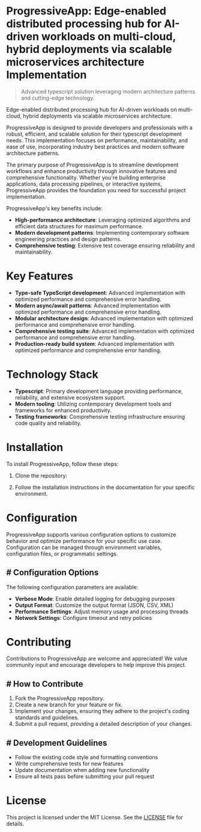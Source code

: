 <!-- fallback_ProgressiveApp_20251019122533_69304 -->

# ProgressiveApp: Edge-enabled distributed processing hub for AI-driven workloads on multi-cloud, hybrid deployments via scalable microservices architecture Implementation
> Advanced typescript solution leveraging modern architecture patterns and cutting-edge technology.

Edge-enabled distributed processing hub for AI-driven workloads on multi-cloud, hybrid deployments via scalable microservices architecture.

ProgressiveApp is designed to provide developers and professionals with a robust, efficient, and scalable solution for their typescript development needs. This implementation focuses on performance, maintainability, and ease of use, incorporating industry best practices and modern software architecture patterns.

The primary purpose of ProgressiveApp is to streamline development workflows and enhance productivity through innovative features and comprehensive functionality. Whether you're building enterprise applications, data processing pipelines, or interactive systems, ProgressiveApp provides the foundation you need for successful project implementation.

ProgressiveApp's key benefits include:

* **High-performance architecture**: Leveraging optimized algorithms and efficient data structures for maximum performance.
* **Modern development patterns**: Implementing contemporary software engineering practices and design patterns.
* **Comprehensive testing**: Extensive test coverage ensuring reliability and maintainability.

# Key Features

* **Type-safe TypeScript development**: Advanced implementation with optimized performance and comprehensive error handling.
* **Modern async/await patterns**: Advanced implementation with optimized performance and comprehensive error handling.
* **Modular architecture design**: Advanced implementation with optimized performance and comprehensive error handling.
* **Comprehensive testing suite**: Advanced implementation with optimized performance and comprehensive error handling.
* **Production-ready build system**: Advanced implementation with optimized performance and comprehensive error handling.

# Technology Stack

* **Typescript**: Primary development language providing performance, reliability, and extensive ecosystem support.
* **Modern tooling**: Utilizing contemporary development tools and frameworks for enhanced productivity.
* **Testing frameworks**: Comprehensive testing infrastructure ensuring code quality and reliability.

# Installation

To install ProgressiveApp, follow these steps:

1. Clone the repository:


2. Follow the installation instructions in the documentation for your specific environment.

# Configuration

ProgressiveApp supports various configuration options to customize behavior and optimize performance for your specific use case. Configuration can be managed through environment variables, configuration files, or programmatic settings.

## # Configuration Options

The following configuration parameters are available:

* **Verbose Mode**: Enable detailed logging for debugging purposes
* **Output Format**: Customize the output format (JSON, CSV, XML)
* **Performance Settings**: Adjust memory usage and processing threads
* **Network Settings**: Configure timeout and retry policies

# Contributing

Contributions to ProgressiveApp are welcome and appreciated! We value community input and encourage developers to help improve this project.

## # How to Contribute

1. Fork the ProgressiveApp repository.
2. Create a new branch for your feature or fix.
3. Implement your changes, ensuring they adhere to the project's coding standards and guidelines.
4. Submit a pull request, providing a detailed description of your changes.

## # Development Guidelines

* Follow the existing code style and formatting conventions
* Write comprehensive tests for new features
* Update documentation when adding new functionality
* Ensure all tests pass before submitting your pull request

# License

This project is licensed under the MIT License. See the [LICENSE](https://github.com/pee331/ProgressiveApp/blob/main/LICENSE) file for details.
